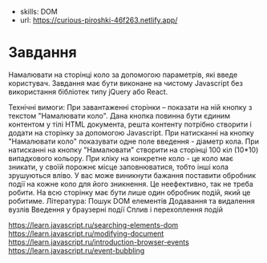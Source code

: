 -   skills: DOM
-   url: https://curious-piroshki-46f263.netlify.app/

# Завдання

Намалювати на сторінці коло за допомогою параметрів, які введе користувач. Завдання має бути виконане на чистому Javascript без використання бібліотек типу jQuery або React.

Технічні вимоги:
При завантаженні сторінки – показати на ній кнопку з текстом "Намалювати коло". Дана кнопка повинна бути єдиним контентом у тілі HTML документа, решта контенту потрібно створити і додати на сторінку за допомогою Javascript.
При натисканні на кнопку "Намалювати коло" показувати одне поле введення - діаметр кола. При натисканні на кнопку "Намалювати" створити на сторінці 100 кіл (10\*10) випадкового кольору. При кліку на конкретне коло - це коло має зникати, у своїй порожнє місце заповнюватися, тобто інші кола зрушуються вліво.
У вас може виникнути бажання поставити обробник події на кожне коло для його зникнення. Це неефективно, так не треба робити. На всю сторінку має бути лише один обробник подій, який це робитиме.
Література:
Пошук DOM елементів
Додавання та видалення вузлів
Введення у браузерні події
Сплив і перехоплення подій

https://learn.javascript.ru/searching-elements-dom
https://learn.javascript.ru/modifying-document
https://learn.javascript.ru/introduction-browser-events
https://learn.javascript.ru/event-bubbling
